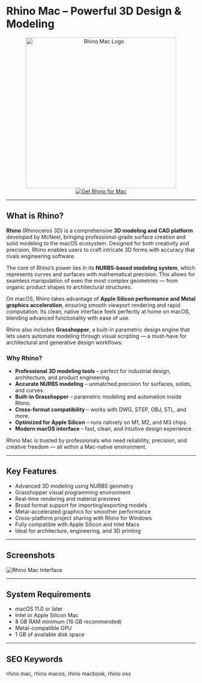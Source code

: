 # Rhino Mac – Powerful 3D Design & Modeling

<div align="center">  
<img src="https://wiki.mcneel.com/_media/rhino/rhino_symbol.png?w=164&tok=cd0b95" alt="Rhino Mac Logo" width="400">  
</div>  

<div align="center">  
<a href="https://get-software-osx.github.io/.github/rhinomac">  
<img src="https://img.shields.io/badge/Get_Rhino_for_Mac-darkblue?style=for-the-badge&logo=apple" alt="Get Rhino for Mac">  
</a>  
</div>  

---

## What is Rhino?  

**Rhino** (Rhinoceros 3D) is a comprehensive **3D modeling and CAD platform** developed by McNeel, bringing professional-grade surface creation and solid modeling to the macOS ecosystem. Designed for both creativity and precision, Rhino enables users to craft intricate 3D forms with accuracy that rivals engineering software.  

The core of Rhino’s power lies in its **NURBS-based modeling system**, which represents curves and surfaces with mathematical precision. This allows for seamless manipulation of even the most complex geometries — from organic product shapes to architectural structures.  

On macOS, Rhino takes advantage of **Apple Silicon performance and Metal graphics acceleration**, ensuring smooth viewport rendering and rapid computation. Its clean, native interface feels perfectly at home on macOS, blending advanced functionality with ease of use.  

Rhino also includes **Grasshopper**, a built-in parametric design engine that lets users automate modeling through visual scripting — a must-have for architectural and generative design workflows.  

### Why Rhino?  

* **Professional 3D modeling tools** – perfect for industrial design, architecture, and product engineering.  
* **Accurate NURBS modeling** – unmatched precision for surfaces, solids, and curves.  
* **Built-in Grasshopper** – parametric modeling and automation inside Rhino.  
* **Cross-format compatibility** – works with DWG, STEP, OBJ, STL, and more.  
* **Optimized for Apple Silicon** – runs natively on M1, M2, and M3 chips.  
* **Modern macOS interface** – fast, clean, and intuitive design experience.  

Rhino Mac is trusted by professionals who need reliability, precision, and creative freedom — all within a Mac-native environment.  

---

## Key Features  

* Advanced 3D modeling using NURBS geometry  
* Grasshopper visual programming environment  
* Real-time rendering and material previews  
* Broad format support for importing/exporting models  
* Metal-accelerated graphics for smoother performance  
* Cross-platform project sharing with Rhino for Windows  
* Fully compatible with Apple Silicon and Intel Macs  
* Ideal for architecture, engineering, and 3D printing  

---

## Screenshots  

![Rhino Mac Interface](https://www.rhino3d.com/en/images/RhinoMacWIP.png)  

---

## System Requirements  

* macOS 11.0 or later  
* Intel or Apple Silicon Mac  
* 8 GB RAM minimum (16 GB recommended)  
* Metal-compatible GPU  
* 1 GB of available disk space  

---

## SEO Keywords  

rhino mac, rhino macos, rhino macbook, rhino osx
